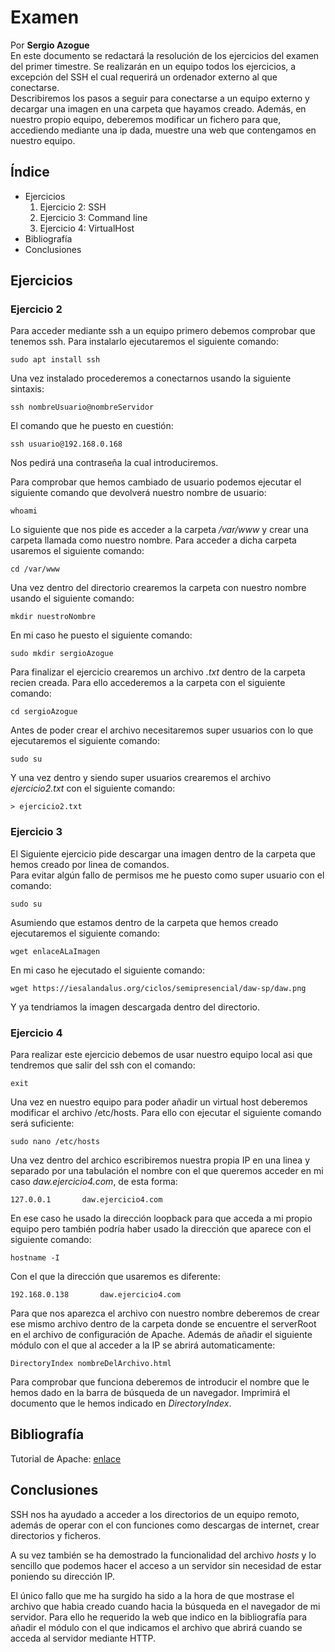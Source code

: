 # Examen  
Por **Sergio Azogue**  
En este documento se redactará la resolución de los ejercicios del examen del primer timestre. Se realizarán en un equipo todos los ejercicios, a excepción del SSH el cual requerirá un ordenador externo al que conectarse.  
Describiremos los pasos a seguir para conectarse a un equipo externo y decargar una imagen en una carpeta que hayamos creado. Además, en nuestro propio equipo, deberemos modificar un fichero para que, accediendo mediante una ip dada, muestre una web que contengamos en nuestro equipo.  
  
## Índice
* Ejercicios
  1. Ejercicio 2: SSH  
  1. Ejercicio 3: Command line  
  1. Ejercicio 4: VirtualHost  
* Bibliografía  
* Conclusiones  
## Ejercicios  
### Ejercicio 2
Para acceder mediante ssh a un equipo primero debemos comprobar que tenemos ssh. Para instalarlo ejecutaremos el siguiente comando:  
```
sudo apt install ssh
```  
Una vez instalado procederemos a conectarnos usando la siguiente sintaxis:  
```
ssh nombreUsuario@nombreServidor
```  
El comando que he puesto en cuestión:  
```
ssh usuario@192.168.0.168
```  
Nos pedirá una contraseña la cual introduciremos.  
  
Para comprobar que hemos cambiado de usuario podemos ejecutar el siguiente comando que devolverá nuestro nombre de usuario:  
```
whoami
```  
Lo siguiente que nos pide es acceder a la carpeta _/var/www_ y crear una carpeta llamada como nuestro nombre. Para acceder a dicha carpeta usaremos el siguiente comando:  
```
cd /var/www
```  
Una vez dentro del directorio crearemos la carpeta con nuestro nombre usando el siguiente comando:  
```
mkdir nuestroNombre
```  
En mi caso he puesto el siguiente comando:  
```
sudo mkdir sergioAzogue
```  
Para finalizar el ejercicio crearemos un archivo _.txt_ dentro de la carpeta recien creada. Para ello accederemos a la carpeta con el siguiente comando:  
```
cd sergioAzogue
```  
Antes de poder crear el archivo necesitaremos super usuarios con lo que ejecutaremos el siguiente comando:  
```
sudo su
```  
Y una vez dentro y siendo super usuarios crearemos el archivo _ejercicio2.txt_ con el siguiente comando:  
```
> ejercicio2.txt
```  
  
### Ejercicio 3  
  
El Siguiente ejercicio pide descargar una imagen dentro de la carpeta que hemos creado por linea de comandos.  
Para evitar algún fallo de permisos me he puesto como super usuario con el comando:  
```
sudo su
```  
Asumiendo que estamos dentro de la carpeta que hemos creado ejecutaremos el siguiente comando:  
```
wget enlaceALaImagen
```  
En mi caso he ejecutado el siguiente comando:  
```
wget https://iesalandalus.org/ciclos/semipresencial/daw-sp/daw.png
```  
Y ya tendriamos la imagen descargada dentro del directorio.  
### Ejercicio 4  
Para realizar este ejercicio debemos de usar nuestro equipo local asi que tendremos que salir del ssh con el comando:  
```
exit
```  
Una vez en nuestro equipo para poder añadir un virtual host deberemos modificar el archivo /etc/hosts. Para ello con ejecutar el siguiente comando será suficiente:  
```
sudo nano /etc/hosts
```  
Una vez dentro del archico escribiremos nuestra propia IP en una linea y separado por una tabulación el nombre con el que queremos acceder en mi caso _daw.ejercicio4.com_, de esta forma:  
```
127.0.0.1       daw.ejercicio4.com
```  
En ese caso he usado la dirección loopback para que acceda a mi propio equipo pero también podría haber usado la dirección que aparece con el siguiente comando:  
```
hostname -I
```  
Con el que la dirección que usaremos es diferente:  
```
192.168.0.138       daw.ejercicio4.com
```  
Para que nos aparezca el archivo con nuestro nombre deberemos de crear ese mismo archivo dentro de la carpeta donde se encuentre el serverRoot en el archivo de configuración de Apache. Además de añadir el siguiente módulo con el que al acceder a la IP se abrirá automaticamente:  
```
DirectoryIndex nombreDelArchivo.html
```  
Para comprobar que funciona deberemos de introducir el nombre que le hemos dado en la barra de búsqueda de un navegador. Imprimirá el documento que le hemos indicado en _DirectoryIndex_.  

## Bibliografía  
Tutorial de Apache:  [enlace](https://stackoverflow.com/questions/19322345/how-do-i-change-the-default-index-page-in-apache)
  
## Conclusiones 
SSH nos ha ayudado a acceder a los directorios de un equipo remoto, además de operar con el con funciones como descargas de internet, crear directorios y ficheros.  
  
A su vez también se ha demostrado la funcionalidad del archivo _hosts_ y lo sencillo que podemos hacer el acceso a un servidor sin necesidad de estar poniendo su dirección IP. 
  
El único fallo que me ha surgido ha sido a la hora de que mostrase el archivo que habia creado cuando hacia la búsqueda en el navegador de mi servidor. Para ello he requerido la web que indico en la bibliografía para añadir el módulo con el que indicamos el archivo que abrirá cuando se acceda al servidor mediante HTTP.

